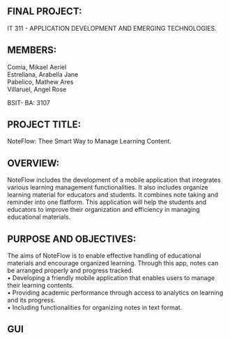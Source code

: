 ## FINAL PROJECT: 
IT 311 - APPLICATION DEVELOPMENT AND EMERGING TECHNOLOGIES.<br>

## MEMBERS:
Comia, Mikael Aeriel<br>
Estrellana, Arabella Jane<br>
Pabelico, Mathew Ares<br>
Villaruel, Angel Rose<br>

BSIT- BA: 3107<br>
## PROJECT TITLE:
NoteFlow: Thee Smart Way to Manage Learning Content.<br>


## OVERVIEW:
NoteFlow includes the development of a mobile application that integrates various learning management functionalities. It also includes organize learning material for educators and students. It combines note taking and reminder into one flatform. This application will help the students and educators to improve their organization and efficiency in managing educational materials.<br>


## PURPOSE AND OBJECTIVES:
The aims of NoteFlow is to enable effective handling of educational materials and encourage organized learning. Through this app, notes can be arranged properly and progress tracked.<br>
• Developing a friendly mobile application that enables users to manage their learning contents.<br>
• Providing academic performance through access to analytics on learning and its progress.<br>
• Including functionalities for organizing notes in text format.<br>


## GUI

